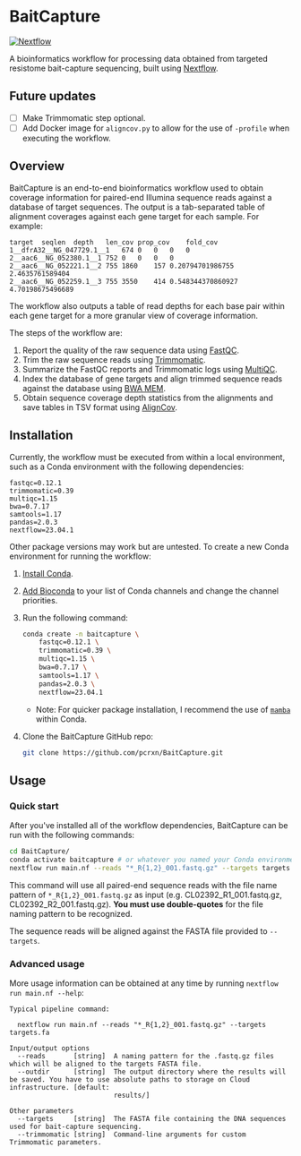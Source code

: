 # BaitCapture

[![Nextflow](https://img.shields.io/badge/nextflow%20DSL2-%E2%89%A522.10.1-23aa62.svg)](https://www.nextflow.io/)

A bioinformatics workflow for processing data obtained from targeted resistome bait-capture sequencing, built using [Nextflow](https://www.nextflow.io/).

## Future updates

- [ ] Make Trimmomatic step optional.
- [ ] Add Docker image for `aligncov.py` to allow for the use of `-profile` when executing the workflow.

## Overview

BaitCapture is an end-to-end bioinformatics workflow used to obtain coverage information for paired-end Illumina sequence reads against a database of target sequences.
The output is a tab-separated table of alignment coverages against each gene target for each sample.
For example:

```
target	seqlen	depth	len_cov	prop_cov	fold_cov
1__dfrA32__NG_047729.1__1	674	0	0	0	0
2__aac6__NG_052380.1__1	752	0	0	0	0
2__aac6__NG_052221.1__2	755	1860	157	0.20794701986755	2.4635761589404
2__aac6__NG_052259.1__3	755	3550	414	0.548344370860927	4.70198675496689
```

The workflow also outputs a table of read depths for each base pair within each gene target for a more granular view of coverage information.

The steps of the workflow are:

1. Report the quality of the raw sequence data using [FastQC](https://github.com/s-andrews/FastQC).
2. Trim the raw sequence reads using [Trimmomatic](https://github.com/usadellab/Trimmomatic).
3. Summarize the FastQC reports and Trimmomatic logs using [MultiQC](https://multiqc.info/).
4. Index the database of gene targets and align trimmed sequence reads against the database using [BWA MEM](https://github.com/lh3/bwa).
5. Obtain sequence coverage depth statistics from the alignments and save tables in TSV format using [AlignCov](https://github.com/pcrxn/aligncov).

## Installation

Currently, the workflow must be executed from within a local environment, such as a Conda environment with the following dependencies:

```
fastqc=0.12.1
trimmomatic=0.39
multiqc=1.15
bwa=0.7.17
samtools=1.17
pandas=2.0.3
nextflow=23.04.1
```

Other package versions may work but are untested.
To create a new Conda environment for running the workflow:

1. [Install Conda](https://docs.conda.io/projects/conda/en/latest/user-guide/install/index.html).
2. [Add Bioconda](https://bioconda.github.io/#usage) to your list of Conda channels and change the channel priorities.
3. Run the following command:

    ```bash
    conda create -n baitcapture \
        fastqc=0.12.1 \
        trimmomatic=0.39 \
        multiqc=1.15 \
        bwa=0.7.17 \
        samtools=1.17 \
        pandas=2.0.3 \
        nextflow=23.04.1
    ```

   - Note: For quicker package installation, I recommend the use of [`mamba`](https://mamba.readthedocs.io/en/latest/mamba-installation.html#mamba-install) within Conda.

4. Clone the BaitCapture GitHub repo:

    ```bash
    git clone https://github.com/pcrxn/BaitCapture.git
    ```

## Usage

### Quick start

After you've installed all of the workflow dependencies, BaitCapture can be run with the following commands:

```bash
cd BaitCapture/
conda activate baitcapture # or whatever you named your Conda environment
nextflow run main.nf --reads "*_R{1,2}_001.fastq.gz" --targets targets.fa
```

This command will use all paired-end sequence reads with the file name pattern of `*_R{1,2}_001.fastq.gz` as input (e.g. CL02392_R1_001.fastq.gz, CL02392_R2_001.fastq.gz).
**You must use double-quotes** for the file naming pattern to be recognized.

The sequence reads will be aligned against the FASTA file provided to `--targets`.

### Advanced usage

More usage information can be obtained at any time by running `nextflow run main.nf --help`:

```
Typical pipeline command:

  nextflow run main.nf --reads "*_R{1,2}_001.fastq.gz" --targets targets.fa

Input/output options
  --reads       [string]  A naming pattern for the .fastq.gz files which will be aligned to the targets FASTA file.
  --outdir      [string]  The output directory where the results will be saved. You have to use absolute paths to storage on Cloud infrastructure. [default: 
                          results/] 

Other parameters
  --targets     [string]  The FASTA file containing the DNA sequences used for bait-capture sequencing.
  --trimmomatic [string]  Command-line arguments for custom Trimmomatic parameters.
```
